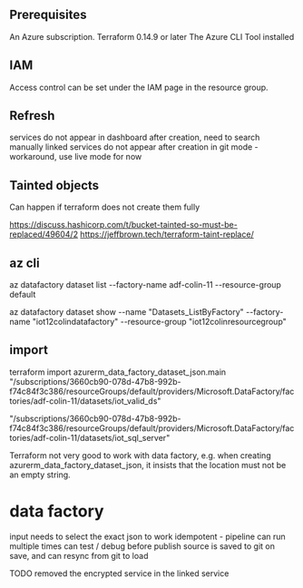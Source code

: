 
## Prerequisites
An Azure subscription. 
Terraform 0.14.9 or later
The Azure CLI Tool installed


## IAM
Access control can be set under the IAM page in the resource group.



## Refresh
services do not appear in dashboard after creation, need to search manually
linked services do not appear after creation in git mode - workaround, use live mode for now


## Tainted objects
Can happen if terraform does not create them fully

https://discuss.hashicorp.com/t/bucket-tainted-so-must-be-replaced/49604/2
https://jeffbrown.tech/terraform-taint-replace/

## az cli

az datafactory dataset list --factory-name adf-colin-11 --resource-group default

az datafactory dataset show --name "Datasets_ListByFactory" --factory-name "iot12colindatafactory" --resource-group "iot12colinresourcegroup"

## import 
terraform import azurerm_data_factory_dataset_json.main "/subscriptions/3660cb90-078d-47b8-992b-f74c84f3c386/resourceGroups/default/providers/Microsoft.DataFactory/factories/adf-colin-11/datasets/iot_valid_ds"

"/subscriptions/3660cb90-078d-47b8-992b-f74c84f3c386/resourceGroups/default/providers/Microsoft.DataFactory/factories/adf-colin-11/datasets/iot_sql_server"

Terraform not very good to work with data factory,
e.g. when creating azurerm_data_factory_dataset_json, it insists that the location must not be an empty string.

# data factory
input needs to select the exact json to work
idempotent - pipeline can run multiple times
can test / debug before publish
source is saved to git on save, and can resync from git to load

TODO removed the encrypted service in the linked service